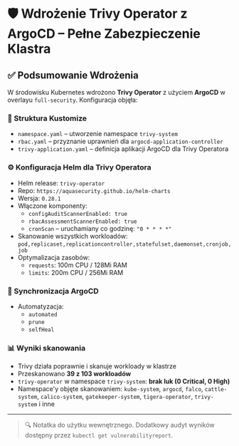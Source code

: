 
# 🛡️ Wdrożenie Trivy Operator z ArgoCD – Pełne Zabezpieczenie Klastra

## ✅ Podsumowanie Wdrożenia

W środowisku Kubernetes wdrożono **Trivy Operator** z użyciem **ArgoCD** w overlayu `full-security`. Konfiguracja objęła:

### 📁 Struktura Kustomize
- `namespace.yaml` – utworzenie namespace `trivy-system`
- `rbac.yaml` – przyznanie uprawnień dla `argocd-application-controller`
- `trivy-application.yaml` – definicja aplikacji ArgoCD dla Trivy Operatora

### ⚙️ Konfiguracja Helm dla Trivy Operatora
- Helm release: `trivy-operator`
- Repo: `https://aquasecurity.github.io/helm-charts`
- Wersja: `0.28.1`
- Włączone komponenty:
  - `configAuditScannerEnabled: true`
  - `rbacAssessmentScannerEnabled: true`
  - `cronScan` – uruchamiany co godzinę: `"0 * * * *"`
- Skanowanie wszystkich workloadów: `pod,replicaset,replicationcontroller,statefulset,daemonset,cronjob,job`
- Optymalizacja zasobów:
  - `requests`: 100m CPU / 128Mi RAM
  - `limits`: 200m CPU / 256Mi RAM

### 🔄 Synchronizacja ArgoCD
- Automatyzacja:
  - `automated`
  - `prune`
  - `selfHeal`

### 📊 Wyniki skanowania
- Trivy działa poprawnie i skanuje workloady w klastrze
- Przeskanowano **39 z 103 workloadów**
- `trivy-operator` w namespace `trivy-system`: **brak luk (0 Critical, 0 High)**
- Namespace'y objęte skanowaniem: `kube-system`, `argocd`, `falco`, `cattle-system`, `calico-system`, `gatekeeper-system`, `tigera-operator`, `trivy-system` i inne

---

> 🔍 Notatka do użytku wewnętrznego. Dodatkowy audyt wyników dostępny przez `kubectl get vulnerabilityreport`.
